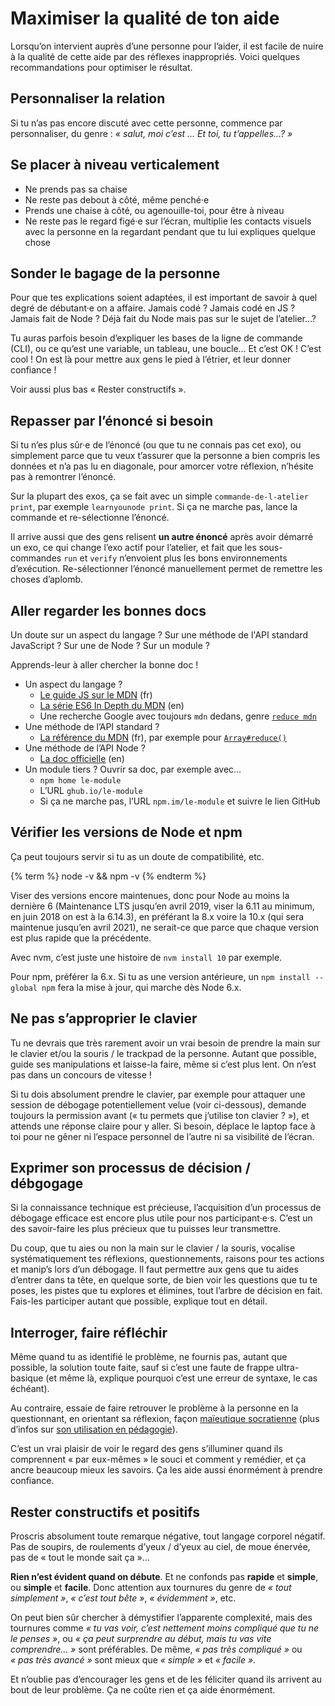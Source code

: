# Maximiser la qualité de ton aide

Lorsqu’on intervient auprès d’une personne pour l’aider, il est facile de nuire à la qualité de cette aide par des réflexes inappropriés. Voici quelques recommandations pour optimiser le résultat.

## Personnaliser la relation

Si tu n’as pas encore discuté avec cette personne, commence par personnaliser, du genre : _« salut, moi c’est … Et toi, tu t’appelles…? »_

## Se placer à niveau verticalement

- Ne prends pas sa chaise
- Ne reste pas debout à côté, même penché·e
- Prends une chaise à côté, ou agenouille-toi, pour être à niveau
- Ne reste pas le regard figé·e sur l’écran, multiplie les contacts visuels avec la personne en la regardant pendant que tu lui expliques quelque chose

## Sonder le bagage de la personne

Pour que tes explications soient adaptées, il est important de savoir à quel degré de débutant·e on a affaire. Jamais codé ? Jamais codé en JS ? Jamais fait de Node ? Déjà fait du Node mais pas sur le sujet de l’atelier…?

Tu auras parfois besoin d’expliquer les bases de la ligne de commande (CLI), ou ce qu’est une variable, un tableau, une boucle… Et c’est OK ! C’est cool ! On est là pour mettre aux gens le pied à l’étrier, et leur donner confiance !

Voir aussi plus bas « Rester constructifs ».

## Repasser par l’énoncé si besoin

Si tu n’es plus sûr·e de l’énoncé (ou que tu ne connais pas cet exo), ou simplement parce que tu veux t’assurer que la personne a bien compris les données et n’a pas lu en diagonale, pour amorcer votre réflexion, n’hésite pas à remontrer l’énoncé.

Sur la plupart des exos, ça se fait avec un simple `commande-de-l-atelier print`, par exemple `learnyounode print`. Si ça ne marche pas, lance la commande et re-sélectionne l’énoncé.

Il arrive aussi que des gens relisent **un autre énoncé** après avoir démarré un exo, ce qui change l’exo actif pour l’atelier, et fait que les sous-commandes `run` et `verify` n’envoient plus les bons environnements d’exécution. Re-sélectionner l’énoncé manuellement permet de remettre les choses d’aplomb.

## Aller regarder les bonnes docs

Un doute sur un aspect du langage ? Sur une méthode de l'API standard JavaScript ? Sur une de Node ? Sur un module ?

Apprends-leur à aller chercher la bonne doc !

- Un aspect du langage ?
  - [Le guide JS sur le MDN](https://developer.mozilla.org/fr/docs/Web/JavaScript) (fr)
  - [La série ES6 In Depth du MDN](https://hacks.mozilla.org/category/es6-in-depth/) (en)
  - Une recherche Google avec toujours `mdn` dedans, genre [`reduce mdn`](https://www.google.com/search?q=reduce%20mdn)
- Une méthode de l’API standard ?
  - [La référence du MDN](https://developer.mozilla.org/fr/docs/Web/JavaScript/Reference/Objets_globaux) (fr), par exemple pour [`Array#reduce()`](https://developer.mozilla.org/fr/docs/Web/JavaScript/Reference/Objets_globaux/Array/reduce)
- Une méthode de l’API Node ?
  - [La doc officielle](https://nodejs.org/api/) (en)
- Un module tiers ? Ouvrir sa doc, par exemple avec…
  - `npm home le-module`
  - L’URL `ghub.io/le-module`
  - Si ça ne marche pas, l’URL `npm.im/le-module` et suivre le lien GitHub

## Vérifier les versions de Node et npm

Ça peut toujours servir si tu as un doute de compatibilité, etc.

{% term %}
node -v && npm -v
{% endterm %}

Viser des versions encore maintenues, donc pour Node au moins la dernière 6 (Maintenance LTS jusqu’en avril 2019, viser la 6.11 au minimum, en juin 2018 on est à la 6.14.3), en préférant la 8.x voire la 10.x (qui sera maintenue jusqu’en avril 2021), ne serait-ce que parce que chaque version est plus rapide que la précédente.

Avec nvm, c’est juste une histoire de `nvm install 10` par exemple.

Pour npm, préférer la 6.x. Si tu as une version antérieure, un `npm install --global npm` fera la mise à jour, qui marche dès Node 6.x.

## Ne pas s’approprier le clavier

Tu ne devrais que très rarement avoir un vrai besoin de prendre la main sur le clavier et/ou la souris / le trackpad de la personne. Autant que possible, guide ses manipulations et laisse-la faire, même si c’est plus lent. On n’est pas dans un concours de vitesse !

Si tu dois absolument prendre le clavier, par exemple pour attaquer une session de débogage potentiellement velue (voir ci-dessous), demande toujours la permission avant (« tu permets que j’utilise ton clavier ? »), et attends une réponse claire pour y aller. Si besoin, déplace le laptop face à toi pour ne gêner ni l’espace personnel de l’autre ni sa visibilité de l’écran.

## Exprimer son processus de décision / débgogage

Si la connaissance technique est précieuse, l’acquisition d’un processus de débogage efficace est encore plus utile pour nos participant·e·s. C’est un des savoir-faire les plus précieux que tu puisses leur transmettre.

Du coup, que tu aies ou non la main sur le clavier / la souris, vocalise systématiquement tes réflexions, questionnements, raisons pour tes actions et manip’s lors d’un débogage. Il faut permettre aux gens que tu aides d’entrer dans ta tête, en quelque sorte, de bien voir les questions que tu te poses, les pistes que tu explores et élimines, tout l’arbre de décision en fait. Fais-les participer autant que possible, explique tout en détail.

## Interroger, faire réfléchir

Même quand tu as identifié le problème, ne fournis pas, autant que possible, la solution toute faite, sauf si c’est une faute de frappe ultra-basique (et même là, explique pourquoi c’est une erreur de syntaxe, le cas échéant).

Au contraire, essaie de faire retrouver le problème à la personne en la questionnant, en orientant sa réflexion, façon [maïeutique socratienne](http://bit.ly/2t7L0p1) (plus d’infos sur [son utilisation en pédagogie](http://www.pedagogie-active.fr/lecture_suivie/2-50.html)).

C’est un vrai plaisir de voir le regard des gens s’illuminer quand ils comprennent « par eux-mêmes » le souci et comment y remédier, et ça ancre beaucoup mieux les savoirs. Ça les aide aussi énormément à prendre confiance.

## Rester constructifs et positifs

Proscris absolument toute remarque négative, tout langage corporel négatif. Pas de soupirs, de roulements d’yeux / d’yeux au ciel, de moue énervée, pas de « tout le monde sait ça »…

**Rien n’est évident quand on débute**. Et ne confonds pas **rapide** et **simple**, ou **simple** et **facile**. Donc attention aux tournures du genre de _« tout simplement »_, _« c’est tout bête »_, _« évidemment »_, etc.

On peut bien sûr chercher à démystifier l’apparente complexité, mais des tournures comme _« tu vas voir, c’est nettement moins compliqué que tu ne le penses »_, ou _« ça peut surprendre au début, mais tu vas vite comprendre… »_ sont préférables. De même, _« pas très compliqué »_ ou _« pas très avancé »_ sont mieux que _« simple »_ et _« facile »_.

Et n’oublie pas d’encourager les gens et de les féliciter quand ils arrivent au bout de leur problème. Ça ne coûte rien et ça aide énormément.
